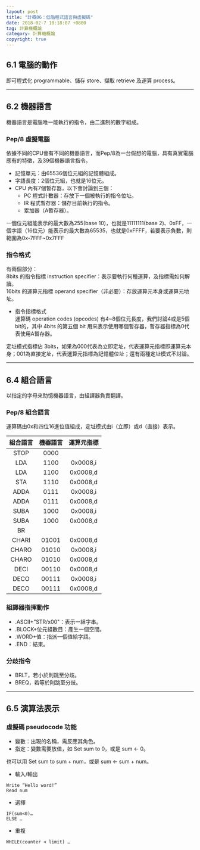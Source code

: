```yaml
---
layout: post
title: "計概06：低階程式語言與虛擬碼"
date: 2018-02-7 10:18:07 +0800
tag: 計算機概論
category: 計算機概論
copyright: true
---
```

## 6.1 電腦的動作
即可程式化 programmable、儲存 store、擷取 retrieve 及運算 process。

---
## 6.2 機器語言
機器語言是電腦唯一能執行的指令，由二進制的數字組成。
### Pep/8 虛擬電腦
依據不同的CPU會有不同的機器語言，而Pep/8為一台假想的電腦，具有真實電腦應有的特徵，及39個機器語言指令。

- 記憶單元：由65536個位元組的記憶體組成。
- 字語長度：2個位元組，也就是16位元。
- CPU 內有7個暫存器，以下會討論到三個：
	- PC 程式計數器：存放下一個被執行的指令位址。
	- IR 程式暫存器：儲存目前執行的指令。
	- 累加器（A暫存器）。

<!-- more -->

一個位元組能表示的最大數為255(base 10)，也就是11111111(base 2)、0xFF，一個字語（16位元）能表示的最大數為65535，也就是0xFFFF，若要表示負數，則範圍為0x-7FFF~0x7FFF

### 指令格式 
有兩個部分：<br>
8bits 的指令指標 instruction specifier：表示要執行何種運算，及指標需如何解讀。<br>
16bits 的運算元指標 operand specifier（非必要）：存放運算元本身或運算元地址。
- 指令指標格式<br>
運算碼 operation codes (opcodes) 有4~8個位元長度，我們討論4或是5個bit的，其中 4bits 的第五個 bit 用來表示使用哪個暫存器，暫存器指標為0代表使用A暫存器。

定址模式指標佔 3bits，如果為000代表為立即定址，代表運算元指標即運算元本身；001為直接定址，代表運算元指標為記憶體位址；還有兩種定址模式不討論。

---
## 6.4 組合語言
以指定的字母來助憶機器語言，由組譯器負責翻譯。
### Pep/8 組合語言
運算碼由0x和四位16進位值組成，定址模式由i（立即）或d（直接）表示。


| 組合語言 | 機器語言 | 運算元指標 |
| :-----: | :-----: | :-------: |
| STOP | 0000 | |
| LDA | 1100 | 0x0008,i |
| LDA | 1100 | 0x0008,d |
| STA | 1110 | 0x0008,d |
| ADDA | 0111 | 0x0008,i |
| ADDA | 0111 | 0x0008,d |
| SUBA | 1000 | 0x0008,i |
| SUBA | 1000 | 0x0008,d |
| BR | | |
| CHARI | 01001 | 0x0008,d |
| CHARO | 01010 | 0x0008,i |
| CHARO | 01010 | 0x0008,d |
| DECI | 00110 | 0x0008,d |
| DECO | 00111 | 0x0008,i |
| DECO | 00111 | 0x0008,d |



### 組譯器指揮動作
- .ASCII+”STR/x00"：表示一組字串。
- .BLOCK+位元組數目：產生一個空間。
- .WORD+值：指派一個值給字語。
- .END：結束。

### 分歧指令
- BRLT，若小於則跳至分歧。
- BREQ，若等於則跳至分歧。

---
## 6.5 演算法表示
### 虛擬碼 pseudocode 功能
- 變數：出現的名稱，需反應其角色。
- 指定：變數需要放值，如 Set sum to 0，或是 sum ← 0。

也可以用 Set sum to sum + num，或是 sum ← sum + num。

- 輸入/輸出

```line_number:false
Write “Hello word!”
Read num
```
- 選擇

```line_number:false
IF(sum<0)…
ELSE …
```

- 重複

```line_number:false
WHILE(counter < limit) …
```